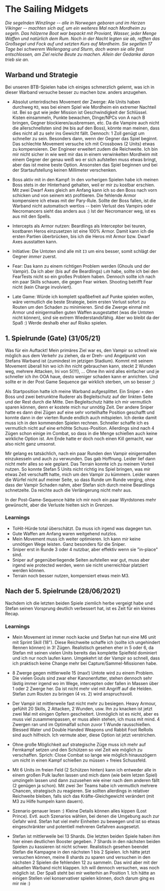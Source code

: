 # The Sailing Midgets

*Die segelnden Winzlinge -- alle in Norwegen geboren und im Herzen Vikinger -- machten sich auf, um ein weiteres Mal nach Mordheim zu segeln. Das hölzerne Boot war bepackt mit Proviant, Wasser, jeder Menge Waffen und natürlich dem Rum. Noch in der Nacht legten sie ab, refften das Großsegel und Fock auf und setzten Kurs auf Mordheim. Sie segelten 17 Tage bei schwerem Wellengang und Sturm, doch waren sie alle fest entschlossen, am Ziel reiche Beute zu machen. Allein der Gedanke daran trieb sie an.*

## Warband und Strategie

Bei unseren BTB-Spielen habe ich einiges schmerzlich gelernt, was ich in dieser Warband versuche besser zu machen bzw. anders anzugehen.

* Absolut unterirdisches Movement der Zwerge: Ale Units haben durchweg ```M3```, was bei einem Spiel wie Mordheim ein extremer Nachteil ist. Bei so gut wie jeder Mission ist Geschwindigkeit der Schlüssel. Kisten einsammeln, Punkte bewachen, Dinge/NPCs von A nach B bringen, Gegner blockieren/ausbremsen, etc. Da die Vampire auch nicht die allerschnellsten sind (```M4``` bis auf den Boss), könnte man meinen, dass dies nicht all zu sehr ins Gewicht fällt. Dennoch: 1 Zoll genügt um schneller zu sein. Besonders dann, wenn der Gegner das Spiel beginnt. Das schlechte Movement versuche ich mit Crossbows (2 Units) etwas zu kompensieren. Der Engineer erweitert zudem die Reichweite. Ich bin mir nicht sicher in wie weit mir das in einem verwinkelten Mordheim mit einem Gegner der genau weiß wo er sich aufstellen muss etwas bringt, aber das ist meine beste Option. Ansonsten das Spiel beginnen und bei der Startaufstellung keinen Millimeter verschenken.

* Boss aktiv mit in den Kampf: In den vorherigen Spielen habe ich meinen Boss stets in der Hinterhand gehalten, weil er mir zu kostbar erschien. Mit zwei Dwarf Axes gleich am Anfang kann ich so den Boss nach vorn schicken und von seinem ```WS5``` profitieren. Die fehlende Armor kompensiere ich etwas mit der Pary-Rule. Sollte der Boss fallen, ist die Warband nicht automatisch wertlos -- beim Verlust des Vampirs oder Necromancers sieht das anders aus :) Ist der Necromancer weg, ist es aus mit den Spells.

* Intercepts als Armor nutzen: Beardlings als Interceptor bei teuren, kostbaren Heros einzusetzen ist eine 100% Armor. Damit kann ich die ersten Partien überbrücken, bis ich die Heros mit Armor bzw. Dwarf Axes ausstatten kann.

* Initiative: Die Untoten sind alle mit ```I3``` um eins besser, somit schlägt der Gegner _immer_ zuerst. 

* Fear: Das kann zu einem richtigen Problem werden (Ghouls und der Vampir). Da ich aber (bis auf die Beardlings) ```Ld9``` habe, sollte ich bei den FearTests nicht so ein großes Problem haben. Dennoch sollte ich nach ein paar Skills schauen, die gegen Fear wirken. Shooting betrifft Fear nicht (kein Charge involviert).

* Late Game: Würde ich komplett spaßbefreit auf Punke spielen wollen, wäre vermutlich die beste Strategie, beim ersten Verlust sofort zu Routen um den Schaden zu minimieren. Sind die Zwerge einmal mit Armor und einigermaßen guten Waffen ausgestattet (was die Untoten nicht können), sind sie extrem Wiederstandsfähig. Aber wo bleibt da der Spaß :) Werde deshalb eher auf Risiko spielen.

## 1. Spielrunde (Gate) (31/05/21)

Was für ein Auftackt! Mein primäres Ziel war es, den Vampir so schnell wie möglich aus dem Verkehr zu ziehen, da er Dreh- und Angelpunkt von Stefans Warband ist (zumindest im jetzigen Stadium). Kommt mit seinem Movement überall hin wo ich ihn nicht gebrauchen kann, steckt 2 Wunden weg, mehrere Attacken, Ini von 5(!!!), ... Ohne ihn wird alles einfacher und je schneller ich ihn OOA haue, desto weniger schaden kann er anrichten. Und sollte er in der Post Game Sequence gar wirklich sterben, um so besser ;)

Als Startposition hatte ich meine Warband aufgesplittet. Ein Sniper + den Boss und zwei betrunktne Ruderer als Begleitschutz auf der linkten Seite und der Rest durch die Mitte. Den Begleitschutz hätte ich mir vermutlich sparen können, denn er kostete mich nur unnötig Zeit. Der andere Sniper hatte es dann drei Zügen auf eine sehr vorteilhafte Position geschafft und konnte dann in der vierten Runde endlich auch mitspielen. Ich denke damit muss ich in den kommenden Spielen rechnen. Schneller schaffe ich es vermutlich nicht auf eine erhöhte Schuss-Position. Allerdings sind nach 4 Zügen schon einige im Combat, so dass in die Menge schießen auch keine wirkliche Option ist. Am Ende hatte er doch noch einen Kill gemacht, war also nicht ganz umsonst.

Mir gelang es tatsächlich, nach ein paar Runden den Vampir einigermaßen einzukesseln und auch zu verwunden. Das gab Hoffnung. Leider lief dann nicht mehr alles so wie geplant. Das Terrain konnte ich zu meinem Vorteil nutzen. So konnte Stefan 5 Units nicht richtig ins Spiel bringen, was mir etwas Zeit verschafft hatte, mich um den Vampir zu kümmern. Leider waren die Würfel nicht auf meiner Seite, so dass Runde um Runde verging, ohne dass der Vampir Schaden nahm, aber Stefan sich durch meine Beardlings schnetzelte. Da reichte auch die Verlängerung nicht mehr aus.

In der Post-Game-Sequence hätte ich mir noch ein paar Wyrdstones mehr gewünscht, aber die Verluste hielten sich in Grenzen.

### Learnings

* ToHit-Hürde total überschätzt. Da muss ich irgend was dagegen tun.
* Gute Waffen am Anfang waren weitgehend nutzlos.
* Mein Movement muss ich weiter optimieren. Ich kann mir keine unnötigen Wege leisten. Ganz besonders für die Sniper.
* Sniper erst in Runde 3 oder 4 nutzbar, aber effektiv wenn sie "in-place" sind.
* Sniper auf gegenüberliegende Seiten aufstellen war gut, muss aber irgend wie protected werden, wenn sie nicht unerreichbar platziert werden können.
* Terrain noch besser nutzen, kompensiert etwas mein M3.

## Nach der 5. Spielrunde (28/06/2021)

Nachdem ich die letzten beiden Spiele ziemlich herbe vergeigt habe und Stefan seinen Vorsprung deutlich verbessert hat, ist es Zeit für ein kleines Recap.

### Learnings

* Mein Movement ist immer noch kacke und Stefan hat nun eine M6 unit mit Sprint Skill (18"). Diese Reichweite schaffe ich (sollte ich ungehindert Rennen können) in 3! Zügen. Realistisch gesehen eher in 5 oder 6, da Stefan mit seinen vielen Units bereits das komplette Spielfeld dominiert und ich nur noch laufen kann. Umgekehrt ist der Vampir so schnell, dass ich praktisch keine Change mehr bei Capture/Sammel-Missionen habe.

* 8 Zwerge gegen mittlerweile 15 (max!) Untote wird zu einem Problem. Die vielen Gouls sind zwar eher Kanonenfutter, stehen dennoch sehr lästig immer irgend wo im Wege, intercepten oder fallen in Massen über 1 oder 2 Zwerge her. Da ist nicht mehr viel mit Angriff auf die Helden. Stefan zum Routen zu bringen (4 vs. 2) wird anspruchsvoll.

* Der Vampir ist mittlerweile fast nicht mehr zu besiegen. Heavy Armour, gefühlt 20 Skills, 2 Attacken, 2 Wunden, usw. Ihn zu knacken ist jetzt zwei Mal mit einigen Opfern gescheitert. Unmöglich ist es nicht, aber es muss viel zusammenpassen, er muss allein stehen, ich muss mit mind. 4 Zwergen ran und im Optimalfall schon zuvor 1 Wunde rausschießen. Blessed Water und Double Handed Weapons und Rabbit Foot ReRolls sind auch hilfreich. Ich vermute aber, diese Option ist jetzt verstrichen.

* Ohne große Möglichkeit auf strategische Züge muss ich mehr auf Fernkampf setzen und den Schützen so viel Zeit wie möglich zu verschaffen. Sprich: Close Combat so lange wie möglich hinauszögern um nicht in einen Kampf schießen zu müssen + freies Schussfeld.

* Mit 6 Units im freien Feld (2 Schützen hinten) kann ich entweder alle in einem großen Pulk laufen lassen und mich dann (wie beim letzen Spiel) umzingeln lassen und dann zuzusehen wie einer nach dem anderen fällt (2 genügen ja schon). Mit zwei 3er Teams habe ich vermutlich mehrere Chancen, strategisch zu reagieren. Sie sollten allerdings in relativer Reichweite bleiben, falls sich das Kräfte-Gleichgewicht verändert (mit M3 zu Hilfe humpeln kann dauern).

* Szenario genauer lesen :) Kleine Details können alles kippen (Lost Prince). Evtl. auch Szenarios wählen, bei denen die Umgebung auch zur Gefahr wird. Stefan hat viel mehr Einheiten zu bewegen und ist so etwas eingeschränkter und potentiell mehreren Gefahren ausgesetzt.

* Stefan ist mittlerweile bei 13 Shards. Die letzten beiden Spiele haben ihm hier einen deutlichen Booster gegeben. 7 Shards in den nächsten beiden Spielen zu kassieren ist nicht schwer. Realistisch gesehen beendet Stefan die Kampagne in den nächsten 1 bis 2 Spielen. Ich hätte jetzt versuchen können, meine 8 shards zu sparen und versuchen in den nächsten 2 Spielen die fehlenden 12 zu sammeln. Das wird aber mit der aktuellen Warband nicht klappen. Ich will dennoch versuchen, was noch möglich ist. Der Spaß steht bei mir weiterhin an Position 1. Ich hätte an einigen Stellen viel konservativer spielen können, doch darum ging es mir nie :)
